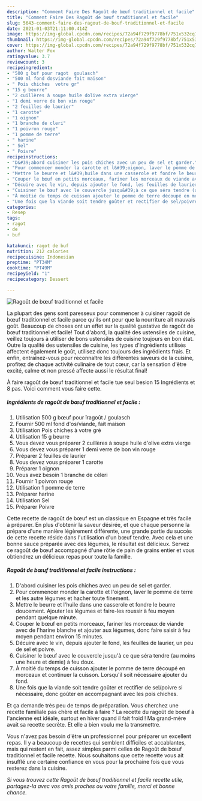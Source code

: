 ```yaml
---
description: "Comment Faire Des Ragoût de bœuf traditionnel et facile"
title: "Comment Faire Des Ragoût de bœuf traditionnel et facile"
slug: 5643-comment-faire-des-ragout-de-bouf-traditionnel-et-facile
date: 2021-01-03T21:11:00.414Z
image: https://img-global.cpcdn.com/recipes/72a94f729f9778bf/751x532cq70/ragout-de-boeuf-traditionnel-et-facile-photo-principale-de-la-recette.jpg
thumbnail: https://img-global.cpcdn.com/recipes/72a94f729f9778bf/751x532cq70/ragout-de-boeuf-traditionnel-et-facile-photo-principale-de-la-recette.jpg
cover: https://img-global.cpcdn.com/recipes/72a94f729f9778bf/751x532cq70/ragout-de-boeuf-traditionnel-et-facile-photo-principale-de-la-recette.jpg
author: Walter Fox
ratingvalue: 3.7
reviewcount: 3
recipeingredient:
- "500 g buf pour ragot  goulasch"
- "500 ml fond dosviande fait maison"
- " Pois chiches  votre gr"
- "15 g beurre"
- "2 cuillères à soupe huile dolive extra vierge"
- "1 demi verre de bon vin rouge"
- "2 feuilles de laurier"
- "1 carotte"
- "1 oignon"
- "1 branche de cleri"
- "1 poivron rouge"
- "1 pomme de terre"
- " harine"
- " Sel"
- " Poivre"
recipeinstructions:
- "D&#39;abord cuisiner les pois chiches avec un peu de sel et garder."
- "Pour commencer monder la carotte et l&#39;oignon, laver le pomme de terre et les autre légumes et hacher toute finement."
- "Mettre le beurre et l&#39;huile dans une casserole et fondre le beurre doucement. Ajouter les légumes et faire-les roussir à feu moyen pendant quelque minute."
- "Couper le bœuf en petits morceaux, fariner les morceaux de viande avec de l&#39;harine blanche et ajouter aux légumes, donc faire saisir à feu moyen pendant environ 15 minutes."
- "Décuire avec le vin, depuis ajouter le fond, les feuilles de laurier, un peu de sel et poivre."
- "Cuisiner le bœuf avec le couvercle jusqu&#39;à ce que séra tendre (au moins une heure et demie) à feu doux."
- "À moitié du temps de cuisson ajouter le pomme de terre découpé en morceaux et continuer la cuisson. Lorsqu&#39;il soit nécessaire ajouter du fond."
- "Une fois que la viande soit tendre goûter et rectifier de sel/poivre si nécessaire, donc goûter en accompagnant avec les pois chiches."
categories:
- Resep
tags:
- ragot
- de
- buf

katakunci: ragot de buf 
nutrition: 212 calories
recipecuisine: Indonesian
preptime: "PT34M"
cooktime: "PT49M"
recipeyield: "1"
recipecategory: Dessert

---
```



![Ragoût de bœuf traditionnel et facile](https://img-global.cpcdn.com/recipes/72a94f729f9778bf/751x532cq70/ragout-de-boeuf-traditionnel-et-facile-photo-principale-de-la-recette.jpg)

La plupart des gens sont paresseux pour commencer à cuisiner ragoût de bœuf traditionnel et facile parce qu'ils ont peur que la nourriture ait mauvais goût. Beaucoup de choses ont un effet sur la qualité gustative de ragoût de bœuf traditionnel et facile! Tout d'abord, la qualité des ustensiles de cuisine, veillez toujours à utiliser de bons ustensiles de cuisine toujours en bon état. Outre la qualité des ustensiles de cuisine, les types d'ingrédients utilisés affectent également le goût, utilisez donc toujours des ingrédients frais. Et enfin, entraînez-vous pour reconnaître les différentes saveurs de la cuisine, profitez de chaque activité culinaire de tout cœur, car la sensation d'être excité, calme et non pressé affecte aussi le résultat final!

<!--inarticleads1-->

À faire ragoût de bœuf traditionnel et facile tue seul besion 15 Ingrédients et 8 pas. Voici comment vous faire cette.

##### Ingrédients de ragoût de bœuf traditionnel et facile :

1. Utilisation 500 g bœuf pour îragoût / goulasch
1. Fournir 500 ml fond d&#39;os/viande, fait maison
1. Utilisation  Pois chiches à votre gré
1. Utilisation 15 g beurre
1. Vous devez vous préparer 2 cuillères à soupe huile d&#39;olive extra vierge
1. Vous devez vous préparer 1 demi verre de bon vin rouge
1. Préparer 2 feuilles de laurier
1. Vous devez vous préparer 1 carotte
1. Préparer 1 oignon
1. Vous avez besoin 1 branche de céleri
1. Fournir 1 poivron rouge
1. Utilisation 1 pomme de terre
1. Préparer  harine
1. Utilisation  Sel
1. Préparer  Poivre


Cette recette de ragoût de bœuf est un classique en Espagne et très facile à préparer. En plus d&#39;obtenir la saveur désirée, et que chaque personne la prépare d&#39;une manière légèrement différente, une grande partie du succès de cette recette réside dans l&#39;utilisation d&#39;un bœuf tendre. Avec cela et une bonne sauce préparée avec des légumes, le résultat est délicieux. Servez ce ragoût de bœuf accompagné d&#39;une rôtie de pain de grains entier et vous obtiendrez un délicieux repas pour toute la famille. 

<!--inarticleads2-->

##### Ragoût de bœuf traditionnel et facile instructions :

1. D&#39;abord cuisiner les pois chiches avec un peu de sel et garder.
1. Pour commencer monder la carotte et l&#39;oignon, laver le pomme de terre et les autre légumes et hacher toute finement.
1. Mettre le beurre et l&#39;huile dans une casserole et fondre le beurre doucement. Ajouter les légumes et faire-les roussir à feu moyen pendant quelque minute.
1. Couper le bœuf en petits morceaux, fariner les morceaux de viande avec de l&#39;harine blanche et ajouter aux légumes, donc faire saisir à feu moyen pendant environ 15 minutes.
1. Décuire avec le vin, depuis ajouter le fond, les feuilles de laurier, un peu de sel et poivre.
1. Cuisiner le bœuf avec le couvercle jusqu&#39;à ce que séra tendre (au moins une heure et demie) à feu doux.
1. À moitié du temps de cuisson ajouter le pomme de terre découpé en morceaux et continuer la cuisson. Lorsqu&#39;il soit nécessaire ajouter du fond.
1. Une fois que la viande soit tendre goûter et rectifier de sel/poivre si nécessaire, donc goûter en accompagnant avec les pois chiches.


Et ça demande très peu de temps de préparation. Vous cherchez une recette familiale pas chère et facile à faire ? La recette du ragoût de boeuf à l&#39;ancienne est idéale, surtout en hiver quand il fait froid ! Ma grand-mère avait sa recette secrète. Et elle a bien voulu me la transmettre. 

<!--inarticleads1-->

<p>
Vous n'avez pas besoin d'être un professionnel pour préparer un excellent repas. Il y a beaucoup de recettes qui semblent difficiles et accablantes, mais qui restent en fait, assez simples parmi celles de Ragoût de bœuf traditionnel et facile recette. Nous souhaitons que cette recette vous ait insufflé une certaine confiance en vous pour la prochaine fois que vous resterez dans la cuisine.
</p>

<p>
<i>Si vous trouvez cette Ragoût de bœuf traditionnel et facile recette utile, partagez-la avec vos amis proches ou votre famille, merci et bonne chance.</i>
</p>
